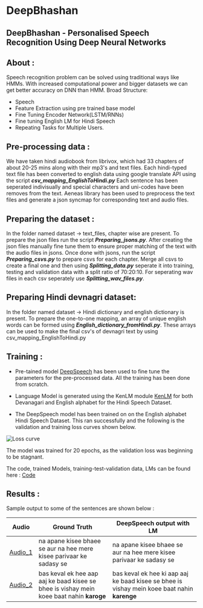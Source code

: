 # DeepBhashan
## DeepBhashan - Personalised Speech Recognition Using Deep Neural Networks

## About : 
Speech recognition problem can be solved using traditional ways like HMMs. With increased computational power and bigger datasets we can get better accuracy on DNN than HMM. 
Broad Structure:
* Speech 
* Feature Extraction using pre trained base model 
* Fine Tuning Encoder Network(LSTM/RNNs)  
* Fine tuning English LM for Hindi Speech  
* Repeating Tasks for Multiple Users.

## Pre-processing data : 

We have taken hindi audiobook from librivox, which had 33 chapters of about 20-25 mins along with their mp3's and text files. Each hindi-typed text file has been converted to english data using google translate API using the script ***csv_mapping_EnglishToHindi.py*** Each sentence has been seperated indivisually and special characters and uni-codes have been removes from the text.
Aeneas library has been used to preprocess the text files and generate a json syncmap for corresponding text and audio files.



## Preparing the dataset : 

In the folder named dataset -> text_files, chapter wise are present. To prepare the json files run the script ***Preparing_jsons.py***. After creating the json files manually fine tune them to ensure proper matching of the text with the audio files in jsons. Once done with jsons, run the script ***Preparing_csvs.py*** to prepare csvs for each chapter. Merge all csvs to create a final one and then using ***Splitting_data.py*** seperate it into training, testing and validation data with a split ratio of 70:20:10. For seperating wav files in each csv seperately use ***Splitting_wav_files.py***.

## Preparing Hindi devnagri dataset:
In the folder named dataset -> Hindi dictionary and english dictionary is present. To prepare the one-to-one mapping, an array of unique english words can be formed using ***English_dictionary_fromHindi.py***. These arrays can be used to make the final csv's of devnagri text by using csv_mapping_EnglishToHindi.py

## Training  : 
* Pre-tained model [DeepSpeech](https://github.com/mozilla/DeepSpeech) has been used to fine tune the parameters for the pre-processed data. All the training has been done from scratch.

* Language Model is generated using the KenLM module [KenLM](https://github.com/kpu/kenlm) for both Devanagari and English alphabet for the Hindi Speech Dataset.

* The DeepSpeech model has been trained on on the English alphabet Hindi Speech Dataset. This ran successfully and the following is the validation and training loss curves shown below.

![Loss curve](https://github.com/anvitmangal/DeepBhashan/blob/master/Models/Unknown.jpeg)

The model was trained for 20 epochs, as the validation loss was beginning to be stagnant.

The code, trained Models, training-test-validation data, LMs can be found here : [Code](https://drive.google.com/drive/folders/1ZLLmPVtWUsUjb3863AA8nOp0z16sKjTo)


## Results  :
Sample output to some of the sentences are shown below :


| __Audio__ | __Ground Truth__ | __DeepSpeech output with LM__ |
|-------------|------------|------------|
| [Audio_1](https://drive.google.com/drive/u/0/folders/14FAz8jCiVZKSfPp_XAWhyc4Zt4feVNDB)| na apane kisee bhaee se aur na hee mere kisee parivaar ke sadasy se | na apane kisee bhaee se aur na hee mere kisee parivaar ke sadasy se|
| [Audio_2](https://drive.google.com/drive/u/0/folders/14uiT55FU_w6dghF6xe7H1pN44M1HwAAB)| bas keval ek hee aap aaj ke baad kisee se bhee is vishay mein koee baat nahin **karoge**| bas keval ek hee ki aap aaj ke baad kisee se bhee is vishay mein koee baat nahin **karenge**|

